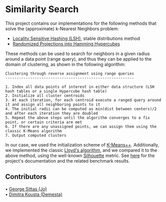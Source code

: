 # Similarity Search

This project contains our implementations for the following methods that solve the (approximate) k-Nearest Neighbors problem:

- [Locality Sensitive Hashing (LSH)](https://en.wikipedia.org/wiki/Locality-sensitive_hashing), stable distributions method
- [Randomized Projections into Hamming Hypercubes](https://www.researchgate.net/publication/311842520_Practical_linear-space_Approximate_Near_Neighbors_in_high_dimension)

These methods can be used to search for neighbors in a given radius around a data point (range query), and thus they can be applied
to the domain of clustering, as shown in the following algorithm:

```
Clustering through reverse assignment using range queries
---------------------------------------------------------

1. Index all data points of interest in either data structure (LSH hash tables or a single Hypercube hash table)
2. Initialize all cluster centroids
3. At each iteration, for each centroid execute a ranged query around it and assign all neighboring points to it  
4. The initial radii can be computed as min(dist between centers)/2 and after each iteration they are doubled
5. Repeat the above steps until the algorithm converges to a fix point, or certain criteria are met
6. If there are any unassigned points, we can assign them using the classic K-Means algorithm
7. Output computed clusters
```

In our case, we used the initialization scheme of [K-Means++](https://en.wikipedia.org/wiki/K-means%2B%2B). Additionally, we
implemented the classic [Lloyd's algorithm](https://en.wikipedia.org/wiki/K-means_clustering), and we compared it to the above
method, using the well-known [Silhouette](https://en.wikipedia.org/wiki/Silhouette_(clustering)) metric. See [here](https://github.com/GeorgeSittas/Similarity-Search/blob/main/report.pdf) for the project's documentation and the related benchmark results.

## Contributors 

• [George Sittas (Jo)](https://github.com/GeorgeSittas)\
• [Dimitra Kousta (Demesta)](https://github.com/Demesta)
